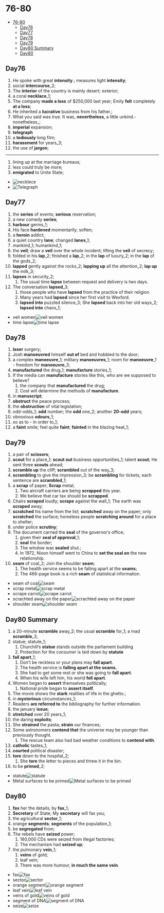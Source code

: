 # 76-80

- [76-80](#76-80)
  - [Day76](#day76)
  - [Day77](#day77)
  - [Day78](#day78)
  - [Day79](#day79)
  - [Day80 Summary](#day80-summary)
  - [Day80](#day80)

## Day76

1. He spoke with great **intensity**.; measures light **intensity**;
2. social **intercourse**_2;
3. The **interior** of the country is mainly desert; exterior;
4. a coral **necklace**_1;
5. The company **made a loss** of $250,000 last year;  Emily **felt** completely **at a loss**;
6. He inherited a **lucrative** business from his father.;
7. What you said was true. It was, **nevertheless**, a little unkind.-nonetheless_;
8. **imperial** expansion;
9. **telegraph**
10. a **tediously** long film;
11. **harassment** for years_3;
12. the use of **jargon**;

---

1. lining up at the marriage bureaus;
2. less could truly be more;
3. **emigrated** to Unite State;

- ![necklece](https://laislajewelry.com/wp-content/uploads/2014/10/Coral-Necklace-with-Seaweed-Pendant.jpg)
- ![Telegraph](https://th-thumbnailer.cdn-si-edu.com/q2Jdntq2-8bifxdHTguVP5xD-qg=/1072x720/filters:no_upscale()/https://tf-cmsv2-smithsonianmag-media.s3.amazonaws.com/filer/20131011082040telegraph-470.jpg)

## Day77

1. the **series** of events; **serious** reservation;
2. a new comedy **series**;
3. **harbour** germs_1;
4. His face **hardened** momentarily; soften;
5. a **heroin** addict;
6. a quiet country **lane**; changed **lanes**_1;
7. mankind_1; humankind_1;
8. the **veil**; draw a **veil** over the whole incident; lifting the **veil** of secrecy;
9. folded in his **lap**_2; finished a **lap**_2; in the **lap** of luxury_2;  in the **lap** of the gods_2;
10. **lapped** gently against the rocks_2; **lapping up** all the attention_2; **lap up** the milk_3;
11. **lapses** in security_2;
    1. The usual time **lapse** between request and delivery is two days.
12. The conversation **lapsed**_3;
    1. those people who have **lapsed** from the practice of their religion
    2. Many years had **lapsed** since her first visit to Wexford.
    3. **lapsed into** puzzled silence_3; She **lapsed** back into her old ways_2; **lapsed into** chaos_1;

- veil women![veil women](https://static.dw.com/image/18883160_303.jpg)
- time lapse![time lapse](https://www.videostudiopro.com/static/vsp/images/pages/seo/tips/make/time-lapse-video.jpg)

## Day78

1. **laser** surgery;
2. Josh **manoeuvred** himself **out of** bed and hobbled to the door;
3. a complex **manoeuvre**_1;  military **manoeuvres**_1;  room for **manoeuvre**_1 - freedom for **manoeuvre**_3;
4. **manufactured** the drug_1; **manufacture** stories_1;
5. If the media can **manufacture** stories like this, who are we supposed to believe?
   1. the company that **manufactured** the drug;
   2. Cost will determine the methods of **manufacture**.
6. in **manuscript**;
7. **obstruct** the peace process;
8. the **obstruction** of vital legislation;
9. odd-odds_1; **odd** number; the **odd** one_2; another **20-odd** years;
10. obnoxious **odours**_1;
11. so as to - in order to_1;
12. a **faint** smile; feel quite **faint**; **fainted** in the blazing heat_1;

## Day79

1. a pair of **scissors**;
2. **scout** for a place_1; **scout out** business opportunities_1; talent **scout**; He sent three **scouts** ahead;
3. **scramble up** the cliff; **scrambled** out of the way_3;
4. **scrambling** to give the impression_3;  be **scrambling** for tickets; each sentence are **scrambled**_1;
5. a **scrap** of paper; **Scrap** metal;
   1. Two aircraft carriers are being **scrapped** this year.
   2. We believe that car tax should be **scrapped**.
6. Chairs **scraped** loudly; **scrape** against the wall_1; The earth was **scraped** away;
7. **scratched** his name from the list; **scratched** away on the paper; only **scratched** the surface; homeless people **scratching around** for a place to shelter;
8. under police **scrutiny**;
9. The document carried the **seal** of the governor’s office;
   1. given their **seal of approval**_1;
   2. **seal** the border;
   3. The window was **sealed** shut.;
   4. In 1972, Nixon himself went to China to **set the seal on** the new relationship.
10. **seam** of coal_2; Join the shoulder **seam**;
    1. The health service seems to be falling apart at the **seams**;
    2. The 466-page book is a rich **seam** of statistical information.

- seam of coal![seam](https://raw.githubusercontent.com/Logible/Image/main/note_image/20220812200320.png)
- scrap metal![scrap metal](https://raw.githubusercontent.com/Logible/Image/main/note_image/20220820230637.png)
- scrape carrot![scrape carrot](https://www.wikihow.com/images/thumb/0/06/Peel-a-Carrot-Step-12-Version-3.jpg/550px-nowatermark-Peel-a-Carrot-Step-12-Version-3.jpg)
- scrachted away on the paper![scrachted away on the paper](https://pm1.narvii.com/6190/bf877c730ae35aff605ceb49a647041756e57b85_hq.jpg)
- shoulder seam![shoulder seam](https://weallsew.com/wp-content/uploads/sites/4/2019/10/findmiddle2.jpg)

## Day80 Summary

1. a 20-minute **scramble** away_2; the usual **scramble** for_1; a mad **scramble**_3;
2. statue; statute_1;
   1. Churchill’s **statue** stands outside the parliament building
   2. Protection for the consumer is laid down by **statute**
3. **fall apart**_1;
   1. Don’t be reckless or your plans may **fall apart**.
   2. The health service is **falling apart at the seams.**
   3. She had to get some rest or she was going to **fall apart**.
   4. When his wife left him, his world **fell apart**.
4. Women began to **assert** themselves politically;
   1. National pride began to **assert itself**.
5. The movie shows the **stark** realities of life in the ghetto.;
6. in **mysterious** circumstances_1;
7. Readers **are referred to** the bibliography for further information.
8. the january **issue**;
9. **stretched** over 20 years_1;
10. the daring **exploits**;
11. She **strained** the pasta; **strain** our finances;
12. Some astronomers **contend that** the universe may be younger than previously thought.
    1. The rescue team also had bad weather conditions to **contend with**.
13. **catholic** tastes_1;
14. **courted** political disaster;
15. **tore** down to the hospital_2;
    1. She **tore** the letter to pieces and threw it in the bin.
16. to be **primed**_2;

- statute![statute](https://www.wikihow.com/images/thumb/e/e1/Interpret-Statutes-Step-1.jpg/v4-460px-Interpret-Statutes-Step-1.jpg.webp)
- Metal surfaces to be primed![Metal surfaces to be primed](https://shalimarpaints.com/blog/wp-content/uploads/2020/03/4-Things-to-Do-Before-Painting-Metal-Surfaces.png)

## Day80

1. **fax** her the details; by **fax**_1;
2. **Secretary** of State; My **secretary** will fax you;
3. the agricultural **sector**_1;
4. orange **segments**; **segments** of the population_1;
5. be **segregated** from;
6. The rebels have **seized** power;
   1. 160,000 CDs were seized from illegal factories;
   2. The mechanism had **seized up**;
7. the pulmonary **vein**_1;
   1. **veins** of gold;
   2. leaf vein;
   3. There was more humour, **in much the same vein**.

- fax![fax](https://encrypted-tbn0.gstatic.com/images?q=tbn:ANd9GcRNEG46EL9KqjvSmO1R0C4EZXmiyz7TmGkzqsS77kzloRQjCOdbB48G6kSrodkXOQKTHPI&usqp=CAU)
- sector![sector](https://upload.wikimedia.org/wikipedia/commons/thumb/1/12/Circle_slices-en.svg/1200px-Circle_slices-en.svg.png)
- orange segment![orange segment](https://raw.githubusercontent.com/Logible/Image/main/note_image/20220809192232.png)
- leaf vein![leaf vein](https://www.plantsnap.com/wp-content/uploads/2018/06/leaves-3420078_1280.jpg)
- veins of gold![veins of gold](https://roaringcampgold.com/wp-content/uploads/2016/03/8ZUxWkG.jpg)
- segment of DNA![segment of DNA](https://mammothmemory.net/images/user/base/uncategorised/1.8.2%20Diagram%20of%20a%20chromosome.jpg)
- seize![seize](https://daily.wordreference.com/wp-content/uploads/2019/07/seize.jpg)
